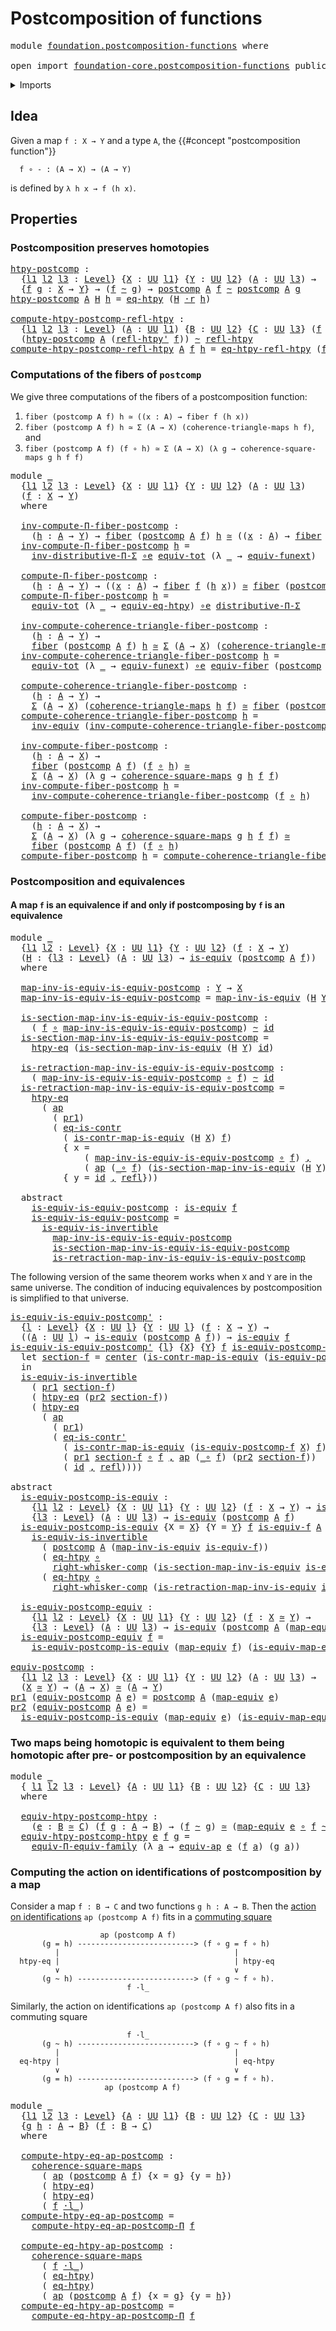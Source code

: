 # Postcomposition of functions

<pre class="Agda"><a id="41" class="Keyword">module</a> <a id="48" href="foundation.postcomposition-functions.html" class="Module">foundation.postcomposition-functions</a> <a id="85" class="Keyword">where</a>

<a id="92" class="Keyword">open</a> <a id="97" class="Keyword">import</a> <a id="104" href="foundation-core.postcomposition-functions.html" class="Module">foundation-core.postcomposition-functions</a> <a id="146" class="Keyword">public</a>
</pre>
<details><summary>Imports</summary>

<pre class="Agda"><a id="203" class="Keyword">open</a> <a id="208" class="Keyword">import</a> <a id="215" href="foundation.action-on-identifications-functions.html" class="Module">foundation.action-on-identifications-functions</a>
<a id="262" class="Keyword">open</a> <a id="267" class="Keyword">import</a> <a id="274" href="foundation.dependent-pair-types.html" class="Module">foundation.dependent-pair-types</a>
<a id="306" class="Keyword">open</a> <a id="311" class="Keyword">import</a> <a id="318" href="foundation.function-extensionality.html" class="Module">foundation.function-extensionality</a>
<a id="353" class="Keyword">open</a> <a id="358" class="Keyword">import</a> <a id="365" href="foundation.postcomposition-dependent-functions.html" class="Module">foundation.postcomposition-dependent-functions</a>
<a id="412" class="Keyword">open</a> <a id="417" class="Keyword">import</a> <a id="424" href="foundation.universe-levels.html" class="Module">foundation.universe-levels</a>
<a id="451" class="Keyword">open</a> <a id="456" class="Keyword">import</a> <a id="463" href="foundation.whiskering-homotopies-composition.html" class="Module">foundation.whiskering-homotopies-composition</a>

<a id="509" class="Keyword">open</a> <a id="514" class="Keyword">import</a> <a id="521" href="foundation-core.commuting-squares-of-maps.html" class="Module">foundation-core.commuting-squares-of-maps</a>
<a id="563" class="Keyword">open</a> <a id="568" class="Keyword">import</a> <a id="575" href="foundation-core.commuting-triangles-of-maps.html" class="Module">foundation-core.commuting-triangles-of-maps</a>
<a id="619" class="Keyword">open</a> <a id="624" class="Keyword">import</a> <a id="631" href="foundation-core.contractible-maps.html" class="Module">foundation-core.contractible-maps</a>
<a id="665" class="Keyword">open</a> <a id="670" class="Keyword">import</a> <a id="677" href="foundation-core.contractible-types.html" class="Module">foundation-core.contractible-types</a>
<a id="712" class="Keyword">open</a> <a id="717" class="Keyword">import</a> <a id="724" href="foundation-core.equivalences.html" class="Module">foundation-core.equivalences</a>
<a id="753" class="Keyword">open</a> <a id="758" class="Keyword">import</a> <a id="765" href="foundation-core.fibers-of-maps.html" class="Module">foundation-core.fibers-of-maps</a>
<a id="796" class="Keyword">open</a> <a id="801" class="Keyword">import</a> <a id="808" href="foundation-core.function-types.html" class="Module">foundation-core.function-types</a>
<a id="839" class="Keyword">open</a> <a id="844" class="Keyword">import</a> <a id="851" href="foundation-core.functoriality-dependent-function-types.html" class="Module">foundation-core.functoriality-dependent-function-types</a>
<a id="906" class="Keyword">open</a> <a id="911" class="Keyword">import</a> <a id="918" href="foundation-core.functoriality-dependent-pair-types.html" class="Module">foundation-core.functoriality-dependent-pair-types</a>
<a id="969" class="Keyword">open</a> <a id="974" class="Keyword">import</a> <a id="981" href="foundation-core.homotopies.html" class="Module">foundation-core.homotopies</a>
<a id="1008" class="Keyword">open</a> <a id="1013" class="Keyword">import</a> <a id="1020" href="foundation-core.identity-types.html" class="Module">foundation-core.identity-types</a>
<a id="1051" class="Keyword">open</a> <a id="1056" class="Keyword">import</a> <a id="1063" href="foundation-core.type-theoretic-principle-of-choice.html" class="Module">foundation-core.type-theoretic-principle-of-choice</a>
</pre>
</details>

## Idea

Given a map `f : X → Y` and a type `A`, the
{{#concept "postcomposition function"}}

```text
  f ∘ - : (A → X) → (A → Y)
```

is defined by `λ h x → f (h x)`.

## Properties

### Postcomposition preserves homotopies

<pre class="Agda"><a id="htpy-postcomp"></a><a id="1365" href="foundation.postcomposition-functions.html#1365" class="Function">htpy-postcomp</a> <a id="1379" class="Symbol">:</a>
  <a id="1383" class="Symbol">{</a><a id="1384" href="foundation.postcomposition-functions.html#1384" class="Bound">l1</a> <a id="1387" href="foundation.postcomposition-functions.html#1387" class="Bound">l2</a> <a id="1390" href="foundation.postcomposition-functions.html#1390" class="Bound">l3</a> <a id="1393" class="Symbol">:</a> <a id="1395" href="Agda.Primitive.html#742" class="Postulate">Level</a><a id="1400" class="Symbol">}</a> <a id="1402" class="Symbol">{</a><a id="1403" href="foundation.postcomposition-functions.html#1403" class="Bound">X</a> <a id="1405" class="Symbol">:</a> <a id="1407" href="Agda.Primitive.html#388" class="Primitive">UU</a> <a id="1410" href="foundation.postcomposition-functions.html#1384" class="Bound">l1</a><a id="1412" class="Symbol">}</a> <a id="1414" class="Symbol">{</a><a id="1415" href="foundation.postcomposition-functions.html#1415" class="Bound">Y</a> <a id="1417" class="Symbol">:</a> <a id="1419" href="Agda.Primitive.html#388" class="Primitive">UU</a> <a id="1422" href="foundation.postcomposition-functions.html#1387" class="Bound">l2</a><a id="1424" class="Symbol">}</a> <a id="1426" class="Symbol">(</a><a id="1427" href="foundation.postcomposition-functions.html#1427" class="Bound">A</a> <a id="1429" class="Symbol">:</a> <a id="1431" href="Agda.Primitive.html#388" class="Primitive">UU</a> <a id="1434" href="foundation.postcomposition-functions.html#1390" class="Bound">l3</a><a id="1436" class="Symbol">)</a> <a id="1438" class="Symbol">→</a>
  <a id="1442" class="Symbol">{</a><a id="1443" href="foundation.postcomposition-functions.html#1443" class="Bound">f</a> <a id="1445" href="foundation.postcomposition-functions.html#1445" class="Bound">g</a> <a id="1447" class="Symbol">:</a> <a id="1449" href="foundation.postcomposition-functions.html#1403" class="Bound">X</a> <a id="1451" class="Symbol">→</a> <a id="1453" href="foundation.postcomposition-functions.html#1415" class="Bound">Y</a><a id="1454" class="Symbol">}</a> <a id="1456" class="Symbol">→</a> <a id="1458" class="Symbol">(</a><a id="1459" href="foundation.postcomposition-functions.html#1443" class="Bound">f</a> <a id="1461" href="foundation-core.homotopies.html#2535" class="Function Operator">~</a> <a id="1463" href="foundation.postcomposition-functions.html#1445" class="Bound">g</a><a id="1464" class="Symbol">)</a> <a id="1466" class="Symbol">→</a> <a id="1468" href="foundation-core.postcomposition-functions.html#551" class="Function">postcomp</a> <a id="1477" href="foundation.postcomposition-functions.html#1427" class="Bound">A</a> <a id="1479" href="foundation.postcomposition-functions.html#1443" class="Bound">f</a> <a id="1481" href="foundation-core.homotopies.html#2535" class="Function Operator">~</a> <a id="1483" href="foundation-core.postcomposition-functions.html#551" class="Function">postcomp</a> <a id="1492" href="foundation.postcomposition-functions.html#1427" class="Bound">A</a> <a id="1494" href="foundation.postcomposition-functions.html#1445" class="Bound">g</a>
<a id="1496" href="foundation.postcomposition-functions.html#1365" class="Function">htpy-postcomp</a> <a id="1510" href="foundation.postcomposition-functions.html#1510" class="Bound">A</a> <a id="1512" href="foundation.postcomposition-functions.html#1512" class="Bound">H</a> <a id="1514" href="foundation.postcomposition-functions.html#1514" class="Bound">h</a> <a id="1516" class="Symbol">=</a> <a id="1518" href="foundation.function-extensionality.html#3905" class="Postulate">eq-htpy</a> <a id="1526" class="Symbol">(</a><a id="1527" href="foundation.postcomposition-functions.html#1512" class="Bound">H</a> <a id="1529" href="foundation.whiskering-homotopies-composition.html#2725" class="Function Operator">·r</a> <a id="1532" href="foundation.postcomposition-functions.html#1514" class="Bound">h</a><a id="1533" class="Symbol">)</a>

<a id="compute-htpy-postcomp-refl-htpy"></a><a id="1536" href="foundation.postcomposition-functions.html#1536" class="Function">compute-htpy-postcomp-refl-htpy</a> <a id="1568" class="Symbol">:</a>
  <a id="1572" class="Symbol">{</a><a id="1573" href="foundation.postcomposition-functions.html#1573" class="Bound">l1</a> <a id="1576" href="foundation.postcomposition-functions.html#1576" class="Bound">l2</a> <a id="1579" href="foundation.postcomposition-functions.html#1579" class="Bound">l3</a> <a id="1582" class="Symbol">:</a> <a id="1584" href="Agda.Primitive.html#742" class="Postulate">Level</a><a id="1589" class="Symbol">}</a> <a id="1591" class="Symbol">(</a><a id="1592" href="foundation.postcomposition-functions.html#1592" class="Bound">A</a> <a id="1594" class="Symbol">:</a> <a id="1596" href="Agda.Primitive.html#388" class="Primitive">UU</a> <a id="1599" href="foundation.postcomposition-functions.html#1573" class="Bound">l1</a><a id="1601" class="Symbol">)</a> <a id="1603" class="Symbol">{</a><a id="1604" href="foundation.postcomposition-functions.html#1604" class="Bound">B</a> <a id="1606" class="Symbol">:</a> <a id="1608" href="Agda.Primitive.html#388" class="Primitive">UU</a> <a id="1611" href="foundation.postcomposition-functions.html#1576" class="Bound">l2</a><a id="1613" class="Symbol">}</a> <a id="1615" class="Symbol">{</a><a id="1616" href="foundation.postcomposition-functions.html#1616" class="Bound">C</a> <a id="1618" class="Symbol">:</a> <a id="1620" href="Agda.Primitive.html#388" class="Primitive">UU</a> <a id="1623" href="foundation.postcomposition-functions.html#1579" class="Bound">l3</a><a id="1625" class="Symbol">}</a> <a id="1627" class="Symbol">(</a><a id="1628" href="foundation.postcomposition-functions.html#1628" class="Bound">f</a> <a id="1630" class="Symbol">:</a> <a id="1632" href="foundation.postcomposition-functions.html#1604" class="Bound">B</a> <a id="1634" class="Symbol">→</a> <a id="1636" href="foundation.postcomposition-functions.html#1616" class="Bound">C</a><a id="1637" class="Symbol">)</a> <a id="1639" class="Symbol">→</a>
  <a id="1643" class="Symbol">(</a><a id="1644" href="foundation.postcomposition-functions.html#1365" class="Function">htpy-postcomp</a> <a id="1658" href="foundation.postcomposition-functions.html#1592" class="Bound">A</a> <a id="1660" class="Symbol">(</a><a id="1661" href="foundation-core.homotopies.html#2788" class="Function">refl-htpy&#39;</a> <a id="1672" href="foundation.postcomposition-functions.html#1628" class="Bound">f</a><a id="1673" class="Symbol">))</a> <a id="1676" href="foundation-core.homotopies.html#2535" class="Function Operator">~</a> <a id="1678" href="foundation-core.homotopies.html#2724" class="Function">refl-htpy</a>
<a id="1688" href="foundation.postcomposition-functions.html#1536" class="Function">compute-htpy-postcomp-refl-htpy</a> <a id="1720" href="foundation.postcomposition-functions.html#1720" class="Bound">A</a> <a id="1722" href="foundation.postcomposition-functions.html#1722" class="Bound">f</a> <a id="1724" href="foundation.postcomposition-functions.html#1724" class="Bound">h</a> <a id="1726" class="Symbol">=</a> <a id="1728" href="foundation.function-extensionality.html#4904" class="Function">eq-htpy-refl-htpy</a> <a id="1746" class="Symbol">(</a><a id="1747" href="foundation.postcomposition-functions.html#1722" class="Bound">f</a> <a id="1749" href="foundation-core.function-types.html#455" class="Function Operator">∘</a> <a id="1751" href="foundation.postcomposition-functions.html#1724" class="Bound">h</a><a id="1752" class="Symbol">)</a>
</pre>
### Computations of the fibers of `postcomp`

We give three computations of the fibers of a postcomposition function:

1. `fiber (postcomp A f) h ≃ ((x : A) → fiber f (h x))`
2. `fiber (postcomp A f) h ≃ Σ (A → X) (coherence-triangle-maps h f)`, and
3. `fiber (postcomp A f) (f ∘ h) ≃ Σ (A → X) (λ g → coherence-square-maps g h f f)`

<pre class="Agda"><a id="2102" class="Keyword">module</a> <a id="2109" href="foundation.postcomposition-functions.html#2109" class="Module">_</a>
  <a id="2113" class="Symbol">{</a><a id="2114" href="foundation.postcomposition-functions.html#2114" class="Bound">l1</a> <a id="2117" href="foundation.postcomposition-functions.html#2117" class="Bound">l2</a> <a id="2120" href="foundation.postcomposition-functions.html#2120" class="Bound">l3</a> <a id="2123" class="Symbol">:</a> <a id="2125" href="Agda.Primitive.html#742" class="Postulate">Level</a><a id="2130" class="Symbol">}</a> <a id="2132" class="Symbol">{</a><a id="2133" href="foundation.postcomposition-functions.html#2133" class="Bound">X</a> <a id="2135" class="Symbol">:</a> <a id="2137" href="Agda.Primitive.html#388" class="Primitive">UU</a> <a id="2140" href="foundation.postcomposition-functions.html#2114" class="Bound">l1</a><a id="2142" class="Symbol">}</a> <a id="2144" class="Symbol">{</a><a id="2145" href="foundation.postcomposition-functions.html#2145" class="Bound">Y</a> <a id="2147" class="Symbol">:</a> <a id="2149" href="Agda.Primitive.html#388" class="Primitive">UU</a> <a id="2152" href="foundation.postcomposition-functions.html#2117" class="Bound">l2</a><a id="2154" class="Symbol">}</a> <a id="2156" class="Symbol">(</a><a id="2157" href="foundation.postcomposition-functions.html#2157" class="Bound">A</a> <a id="2159" class="Symbol">:</a> <a id="2161" href="Agda.Primitive.html#388" class="Primitive">UU</a> <a id="2164" href="foundation.postcomposition-functions.html#2120" class="Bound">l3</a><a id="2166" class="Symbol">)</a>
  <a id="2170" class="Symbol">(</a><a id="2171" href="foundation.postcomposition-functions.html#2171" class="Bound">f</a> <a id="2173" class="Symbol">:</a> <a id="2175" href="foundation.postcomposition-functions.html#2133" class="Bound">X</a> <a id="2177" class="Symbol">→</a> <a id="2179" href="foundation.postcomposition-functions.html#2145" class="Bound">Y</a><a id="2180" class="Symbol">)</a>
  <a id="2184" class="Keyword">where</a>

  <a id="2193" href="foundation.postcomposition-functions.html#2193" class="Function">inv-compute-Π-fiber-postcomp</a> <a id="2222" class="Symbol">:</a>
    <a id="2228" class="Symbol">(</a><a id="2229" href="foundation.postcomposition-functions.html#2229" class="Bound">h</a> <a id="2231" class="Symbol">:</a> <a id="2233" href="foundation.postcomposition-functions.html#2157" class="Bound">A</a> <a id="2235" class="Symbol">→</a> <a id="2237" href="foundation.postcomposition-functions.html#2145" class="Bound">Y</a><a id="2238" class="Symbol">)</a> <a id="2240" class="Symbol">→</a> <a id="2242" href="foundation-core.fibers-of-maps.html#938" class="Function">fiber</a> <a id="2248" class="Symbol">(</a><a id="2249" href="foundation-core.postcomposition-functions.html#551" class="Function">postcomp</a> <a id="2258" href="foundation.postcomposition-functions.html#2157" class="Bound">A</a> <a id="2260" href="foundation.postcomposition-functions.html#2171" class="Bound">f</a><a id="2261" class="Symbol">)</a> <a id="2263" href="foundation.postcomposition-functions.html#2229" class="Bound">h</a> <a id="2265" href="foundation-core.equivalences.html#2554" class="Function Operator">≃</a> <a id="2267" class="Symbol">((</a><a id="2269" href="foundation.postcomposition-functions.html#2269" class="Bound">x</a> <a id="2271" class="Symbol">:</a> <a id="2273" href="foundation.postcomposition-functions.html#2157" class="Bound">A</a><a id="2274" class="Symbol">)</a> <a id="2276" class="Symbol">→</a> <a id="2278" href="foundation-core.fibers-of-maps.html#938" class="Function">fiber</a> <a id="2284" href="foundation.postcomposition-functions.html#2171" class="Bound">f</a> <a id="2286" class="Symbol">(</a><a id="2287" href="foundation.postcomposition-functions.html#2229" class="Bound">h</a> <a id="2289" href="foundation.postcomposition-functions.html#2269" class="Bound">x</a><a id="2290" class="Symbol">))</a>
  <a id="2295" href="foundation.postcomposition-functions.html#2193" class="Function">inv-compute-Π-fiber-postcomp</a> <a id="2324" href="foundation.postcomposition-functions.html#2324" class="Bound">h</a> <a id="2326" class="Symbol">=</a>
    <a id="2332" href="foundation-core.type-theoretic-principle-of-choice.html#3347" class="Function">inv-distributive-Π-Σ</a> <a id="2353" href="foundation-core.equivalences.html#13323" class="Function Operator">∘e</a> <a id="2356" href="foundation-core.functoriality-dependent-pair-types.html#7077" class="Function">equiv-tot</a> <a id="2366" class="Symbol">(λ</a> <a id="2369" href="foundation.postcomposition-functions.html#2369" class="Bound">_</a> <a id="2371" class="Symbol">→</a> <a id="2373" href="foundation.function-extensionality.html#4394" class="Function">equiv-funext</a><a id="2385" class="Symbol">)</a>

  <a id="2390" href="foundation.postcomposition-functions.html#2390" class="Function">compute-Π-fiber-postcomp</a> <a id="2415" class="Symbol">:</a>
    <a id="2421" class="Symbol">(</a><a id="2422" href="foundation.postcomposition-functions.html#2422" class="Bound">h</a> <a id="2424" class="Symbol">:</a> <a id="2426" href="foundation.postcomposition-functions.html#2157" class="Bound">A</a> <a id="2428" class="Symbol">→</a> <a id="2430" href="foundation.postcomposition-functions.html#2145" class="Bound">Y</a><a id="2431" class="Symbol">)</a> <a id="2433" class="Symbol">→</a> <a id="2435" class="Symbol">((</a><a id="2437" href="foundation.postcomposition-functions.html#2437" class="Bound">x</a> <a id="2439" class="Symbol">:</a> <a id="2441" href="foundation.postcomposition-functions.html#2157" class="Bound">A</a><a id="2442" class="Symbol">)</a> <a id="2444" class="Symbol">→</a> <a id="2446" href="foundation-core.fibers-of-maps.html#938" class="Function">fiber</a> <a id="2452" href="foundation.postcomposition-functions.html#2171" class="Bound">f</a> <a id="2454" class="Symbol">(</a><a id="2455" href="foundation.postcomposition-functions.html#2422" class="Bound">h</a> <a id="2457" href="foundation.postcomposition-functions.html#2437" class="Bound">x</a><a id="2458" class="Symbol">))</a> <a id="2461" href="foundation-core.equivalences.html#2554" class="Function Operator">≃</a> <a id="2463" href="foundation-core.fibers-of-maps.html#938" class="Function">fiber</a> <a id="2469" class="Symbol">(</a><a id="2470" href="foundation-core.postcomposition-functions.html#551" class="Function">postcomp</a> <a id="2479" href="foundation.postcomposition-functions.html#2157" class="Bound">A</a> <a id="2481" href="foundation.postcomposition-functions.html#2171" class="Bound">f</a><a id="2482" class="Symbol">)</a> <a id="2484" href="foundation.postcomposition-functions.html#2422" class="Bound">h</a>
  <a id="2488" href="foundation.postcomposition-functions.html#2390" class="Function">compute-Π-fiber-postcomp</a> <a id="2513" href="foundation.postcomposition-functions.html#2513" class="Bound">h</a> <a id="2515" class="Symbol">=</a>
    <a id="2521" href="foundation-core.functoriality-dependent-pair-types.html#7077" class="Function">equiv-tot</a> <a id="2531" class="Symbol">(λ</a> <a id="2534" href="foundation.postcomposition-functions.html#2534" class="Bound">_</a> <a id="2536" class="Symbol">→</a> <a id="2538" href="foundation.function-extensionality.html#5039" class="Function">equiv-eq-htpy</a><a id="2551" class="Symbol">)</a> <a id="2553" href="foundation-core.equivalences.html#13323" class="Function Operator">∘e</a> <a id="2556" href="foundation-core.type-theoretic-principle-of-choice.html#2895" class="Function">distributive-Π-Σ</a>

  <a id="2576" href="foundation.postcomposition-functions.html#2576" class="Function">inv-compute-coherence-triangle-fiber-postcomp</a> <a id="2622" class="Symbol">:</a>
    <a id="2628" class="Symbol">(</a><a id="2629" href="foundation.postcomposition-functions.html#2629" class="Bound">h</a> <a id="2631" class="Symbol">:</a> <a id="2633" href="foundation.postcomposition-functions.html#2157" class="Bound">A</a> <a id="2635" class="Symbol">→</a> <a id="2637" href="foundation.postcomposition-functions.html#2145" class="Bound">Y</a><a id="2638" class="Symbol">)</a> <a id="2640" class="Symbol">→</a>
    <a id="2646" href="foundation-core.fibers-of-maps.html#938" class="Function">fiber</a> <a id="2652" class="Symbol">(</a><a id="2653" href="foundation-core.postcomposition-functions.html#551" class="Function">postcomp</a> <a id="2662" href="foundation.postcomposition-functions.html#2157" class="Bound">A</a> <a id="2664" href="foundation.postcomposition-functions.html#2171" class="Bound">f</a><a id="2665" class="Symbol">)</a> <a id="2667" href="foundation.postcomposition-functions.html#2629" class="Bound">h</a> <a id="2669" href="foundation-core.equivalences.html#2554" class="Function Operator">≃</a> <a id="2671" href="foundation.dependent-pair-types.html#583" class="Record">Σ</a> <a id="2673" class="Symbol">(</a><a id="2674" href="foundation.postcomposition-functions.html#2157" class="Bound">A</a> <a id="2676" class="Symbol">→</a> <a id="2678" href="foundation.postcomposition-functions.html#2133" class="Bound">X</a><a id="2679" class="Symbol">)</a> <a id="2681" class="Symbol">(</a><a id="2682" href="foundation-core.commuting-triangles-of-maps.html#867" class="Function">coherence-triangle-maps</a> <a id="2706" href="foundation.postcomposition-functions.html#2629" class="Bound">h</a> <a id="2708" href="foundation.postcomposition-functions.html#2171" class="Bound">f</a><a id="2709" class="Symbol">)</a>
  <a id="2713" href="foundation.postcomposition-functions.html#2576" class="Function">inv-compute-coherence-triangle-fiber-postcomp</a> <a id="2759" href="foundation.postcomposition-functions.html#2759" class="Bound">h</a> <a id="2761" class="Symbol">=</a>
    <a id="2767" href="foundation-core.functoriality-dependent-pair-types.html#7077" class="Function">equiv-tot</a> <a id="2777" class="Symbol">(λ</a> <a id="2780" href="foundation.postcomposition-functions.html#2780" class="Bound">_</a> <a id="2782" class="Symbol">→</a> <a id="2784" href="foundation.function-extensionality.html#4394" class="Function">equiv-funext</a><a id="2796" class="Symbol">)</a> <a id="2798" href="foundation-core.equivalences.html#13323" class="Function Operator">∘e</a> <a id="2801" href="foundation-core.fibers-of-maps.html#6275" class="Function">equiv-fiber</a> <a id="2813" class="Symbol">(</a><a id="2814" href="foundation-core.postcomposition-functions.html#551" class="Function">postcomp</a> <a id="2823" href="foundation.postcomposition-functions.html#2157" class="Bound">A</a> <a id="2825" href="foundation.postcomposition-functions.html#2171" class="Bound">f</a><a id="2826" class="Symbol">)</a> <a id="2828" href="foundation.postcomposition-functions.html#2759" class="Bound">h</a>

  <a id="2833" href="foundation.postcomposition-functions.html#2833" class="Function">compute-coherence-triangle-fiber-postcomp</a> <a id="2875" class="Symbol">:</a>
    <a id="2881" class="Symbol">(</a><a id="2882" href="foundation.postcomposition-functions.html#2882" class="Bound">h</a> <a id="2884" class="Symbol">:</a> <a id="2886" href="foundation.postcomposition-functions.html#2157" class="Bound">A</a> <a id="2888" class="Symbol">→</a> <a id="2890" href="foundation.postcomposition-functions.html#2145" class="Bound">Y</a><a id="2891" class="Symbol">)</a> <a id="2893" class="Symbol">→</a>
    <a id="2899" href="foundation.dependent-pair-types.html#583" class="Record">Σ</a> <a id="2901" class="Symbol">(</a><a id="2902" href="foundation.postcomposition-functions.html#2157" class="Bound">A</a> <a id="2904" class="Symbol">→</a> <a id="2906" href="foundation.postcomposition-functions.html#2133" class="Bound">X</a><a id="2907" class="Symbol">)</a> <a id="2909" class="Symbol">(</a><a id="2910" href="foundation-core.commuting-triangles-of-maps.html#867" class="Function">coherence-triangle-maps</a> <a id="2934" href="foundation.postcomposition-functions.html#2882" class="Bound">h</a> <a id="2936" href="foundation.postcomposition-functions.html#2171" class="Bound">f</a><a id="2937" class="Symbol">)</a> <a id="2939" href="foundation-core.equivalences.html#2554" class="Function Operator">≃</a> <a id="2941" href="foundation-core.fibers-of-maps.html#938" class="Function">fiber</a> <a id="2947" class="Symbol">(</a><a id="2948" href="foundation-core.postcomposition-functions.html#551" class="Function">postcomp</a> <a id="2957" href="foundation.postcomposition-functions.html#2157" class="Bound">A</a> <a id="2959" href="foundation.postcomposition-functions.html#2171" class="Bound">f</a><a id="2960" class="Symbol">)</a> <a id="2962" href="foundation.postcomposition-functions.html#2882" class="Bound">h</a>
  <a id="2966" href="foundation.postcomposition-functions.html#2833" class="Function">compute-coherence-triangle-fiber-postcomp</a> <a id="3008" href="foundation.postcomposition-functions.html#3008" class="Bound">h</a> <a id="3010" class="Symbol">=</a>
    <a id="3016" href="foundation-core.equivalences.html#8859" class="Function">inv-equiv</a> <a id="3026" class="Symbol">(</a><a id="3027" href="foundation.postcomposition-functions.html#2576" class="Function">inv-compute-coherence-triangle-fiber-postcomp</a> <a id="3073" href="foundation.postcomposition-functions.html#3008" class="Bound">h</a><a id="3074" class="Symbol">)</a>

  <a id="3079" href="foundation.postcomposition-functions.html#3079" class="Function">inv-compute-fiber-postcomp</a> <a id="3106" class="Symbol">:</a>
    <a id="3112" class="Symbol">(</a><a id="3113" href="foundation.postcomposition-functions.html#3113" class="Bound">h</a> <a id="3115" class="Symbol">:</a> <a id="3117" href="foundation.postcomposition-functions.html#2157" class="Bound">A</a> <a id="3119" class="Symbol">→</a> <a id="3121" href="foundation.postcomposition-functions.html#2133" class="Bound">X</a><a id="3122" class="Symbol">)</a> <a id="3124" class="Symbol">→</a>
    <a id="3130" href="foundation-core.fibers-of-maps.html#938" class="Function">fiber</a> <a id="3136" class="Symbol">(</a><a id="3137" href="foundation-core.postcomposition-functions.html#551" class="Function">postcomp</a> <a id="3146" href="foundation.postcomposition-functions.html#2157" class="Bound">A</a> <a id="3148" href="foundation.postcomposition-functions.html#2171" class="Bound">f</a><a id="3149" class="Symbol">)</a> <a id="3151" class="Symbol">(</a><a id="3152" href="foundation.postcomposition-functions.html#2171" class="Bound">f</a> <a id="3154" href="foundation-core.function-types.html#455" class="Function Operator">∘</a> <a id="3156" href="foundation.postcomposition-functions.html#3113" class="Bound">h</a><a id="3157" class="Symbol">)</a> <a id="3159" href="foundation-core.equivalences.html#2554" class="Function Operator">≃</a>
    <a id="3165" href="foundation.dependent-pair-types.html#583" class="Record">Σ</a> <a id="3167" class="Symbol">(</a><a id="3168" href="foundation.postcomposition-functions.html#2157" class="Bound">A</a> <a id="3170" class="Symbol">→</a> <a id="3172" href="foundation.postcomposition-functions.html#2133" class="Bound">X</a><a id="3173" class="Symbol">)</a> <a id="3175" class="Symbol">(λ</a> <a id="3178" href="foundation.postcomposition-functions.html#3178" class="Bound">g</a> <a id="3180" class="Symbol">→</a> <a id="3182" href="foundation-core.commuting-squares-of-maps.html#1303" class="Function">coherence-square-maps</a> <a id="3204" href="foundation.postcomposition-functions.html#3178" class="Bound">g</a> <a id="3206" href="foundation.postcomposition-functions.html#3113" class="Bound">h</a> <a id="3208" href="foundation.postcomposition-functions.html#2171" class="Bound">f</a> <a id="3210" href="foundation.postcomposition-functions.html#2171" class="Bound">f</a><a id="3211" class="Symbol">)</a>
  <a id="3215" href="foundation.postcomposition-functions.html#3079" class="Function">inv-compute-fiber-postcomp</a> <a id="3242" href="foundation.postcomposition-functions.html#3242" class="Bound">h</a> <a id="3244" class="Symbol">=</a>
    <a id="3250" href="foundation.postcomposition-functions.html#2576" class="Function">inv-compute-coherence-triangle-fiber-postcomp</a> <a id="3296" class="Symbol">(</a><a id="3297" href="foundation.postcomposition-functions.html#2171" class="Bound">f</a> <a id="3299" href="foundation-core.function-types.html#455" class="Function Operator">∘</a> <a id="3301" href="foundation.postcomposition-functions.html#3242" class="Bound">h</a><a id="3302" class="Symbol">)</a>

  <a id="3307" href="foundation.postcomposition-functions.html#3307" class="Function">compute-fiber-postcomp</a> <a id="3330" class="Symbol">:</a>
    <a id="3336" class="Symbol">(</a><a id="3337" href="foundation.postcomposition-functions.html#3337" class="Bound">h</a> <a id="3339" class="Symbol">:</a> <a id="3341" href="foundation.postcomposition-functions.html#2157" class="Bound">A</a> <a id="3343" class="Symbol">→</a> <a id="3345" href="foundation.postcomposition-functions.html#2133" class="Bound">X</a><a id="3346" class="Symbol">)</a> <a id="3348" class="Symbol">→</a>
    <a id="3354" href="foundation.dependent-pair-types.html#583" class="Record">Σ</a> <a id="3356" class="Symbol">(</a><a id="3357" href="foundation.postcomposition-functions.html#2157" class="Bound">A</a> <a id="3359" class="Symbol">→</a> <a id="3361" href="foundation.postcomposition-functions.html#2133" class="Bound">X</a><a id="3362" class="Symbol">)</a> <a id="3364" class="Symbol">(λ</a> <a id="3367" href="foundation.postcomposition-functions.html#3367" class="Bound">g</a> <a id="3369" class="Symbol">→</a> <a id="3371" href="foundation-core.commuting-squares-of-maps.html#1303" class="Function">coherence-square-maps</a> <a id="3393" href="foundation.postcomposition-functions.html#3367" class="Bound">g</a> <a id="3395" href="foundation.postcomposition-functions.html#3337" class="Bound">h</a> <a id="3397" href="foundation.postcomposition-functions.html#2171" class="Bound">f</a> <a id="3399" href="foundation.postcomposition-functions.html#2171" class="Bound">f</a><a id="3400" class="Symbol">)</a> <a id="3402" href="foundation-core.equivalences.html#2554" class="Function Operator">≃</a>
    <a id="3408" href="foundation-core.fibers-of-maps.html#938" class="Function">fiber</a> <a id="3414" class="Symbol">(</a><a id="3415" href="foundation-core.postcomposition-functions.html#551" class="Function">postcomp</a> <a id="3424" href="foundation.postcomposition-functions.html#2157" class="Bound">A</a> <a id="3426" href="foundation.postcomposition-functions.html#2171" class="Bound">f</a><a id="3427" class="Symbol">)</a> <a id="3429" class="Symbol">(</a><a id="3430" href="foundation.postcomposition-functions.html#2171" class="Bound">f</a> <a id="3432" href="foundation-core.function-types.html#455" class="Function Operator">∘</a> <a id="3434" href="foundation.postcomposition-functions.html#3337" class="Bound">h</a><a id="3435" class="Symbol">)</a>
  <a id="3439" href="foundation.postcomposition-functions.html#3307" class="Function">compute-fiber-postcomp</a> <a id="3462" href="foundation.postcomposition-functions.html#3462" class="Bound">h</a> <a id="3464" class="Symbol">=</a> <a id="3466" href="foundation.postcomposition-functions.html#2833" class="Function">compute-coherence-triangle-fiber-postcomp</a> <a id="3508" class="Symbol">(</a><a id="3509" href="foundation.postcomposition-functions.html#2171" class="Bound">f</a> <a id="3511" href="foundation-core.function-types.html#455" class="Function Operator">∘</a> <a id="3513" href="foundation.postcomposition-functions.html#3462" class="Bound">h</a><a id="3514" class="Symbol">)</a>
</pre>
### Postcomposition and equivalences

#### A map `f` is an equivalence if and only if postcomposing by `f` is an equivalence

<pre class="Agda"><a id="3655" class="Keyword">module</a> <a id="3662" href="foundation.postcomposition-functions.html#3662" class="Module">_</a>
  <a id="3666" class="Symbol">{</a><a id="3667" href="foundation.postcomposition-functions.html#3667" class="Bound">l1</a> <a id="3670" href="foundation.postcomposition-functions.html#3670" class="Bound">l2</a> <a id="3673" class="Symbol">:</a> <a id="3675" href="Agda.Primitive.html#742" class="Postulate">Level</a><a id="3680" class="Symbol">}</a> <a id="3682" class="Symbol">{</a><a id="3683" href="foundation.postcomposition-functions.html#3683" class="Bound">X</a> <a id="3685" class="Symbol">:</a> <a id="3687" href="Agda.Primitive.html#388" class="Primitive">UU</a> <a id="3690" href="foundation.postcomposition-functions.html#3667" class="Bound">l1</a><a id="3692" class="Symbol">}</a> <a id="3694" class="Symbol">{</a><a id="3695" href="foundation.postcomposition-functions.html#3695" class="Bound">Y</a> <a id="3697" class="Symbol">:</a> <a id="3699" href="Agda.Primitive.html#388" class="Primitive">UU</a> <a id="3702" href="foundation.postcomposition-functions.html#3670" class="Bound">l2</a><a id="3704" class="Symbol">}</a> <a id="3706" class="Symbol">(</a><a id="3707" href="foundation.postcomposition-functions.html#3707" class="Bound">f</a> <a id="3709" class="Symbol">:</a> <a id="3711" href="foundation.postcomposition-functions.html#3683" class="Bound">X</a> <a id="3713" class="Symbol">→</a> <a id="3715" href="foundation.postcomposition-functions.html#3695" class="Bound">Y</a><a id="3716" class="Symbol">)</a>
  <a id="3720" class="Symbol">(</a><a id="3721" href="foundation.postcomposition-functions.html#3721" class="Bound">H</a> <a id="3723" class="Symbol">:</a> <a id="3725" class="Symbol">{</a><a id="3726" href="foundation.postcomposition-functions.html#3726" class="Bound">l3</a> <a id="3729" class="Symbol">:</a> <a id="3731" href="Agda.Primitive.html#742" class="Postulate">Level</a><a id="3736" class="Symbol">}</a> <a id="3738" class="Symbol">(</a><a id="3739" href="foundation.postcomposition-functions.html#3739" class="Bound">A</a> <a id="3741" class="Symbol">:</a> <a id="3743" href="Agda.Primitive.html#388" class="Primitive">UU</a> <a id="3746" href="foundation.postcomposition-functions.html#3726" class="Bound">l3</a><a id="3748" class="Symbol">)</a> <a id="3750" class="Symbol">→</a> <a id="3752" href="foundation-core.equivalences.html#1532" class="Function">is-equiv</a> <a id="3761" class="Symbol">(</a><a id="3762" href="foundation-core.postcomposition-functions.html#551" class="Function">postcomp</a> <a id="3771" href="foundation.postcomposition-functions.html#3739" class="Bound">A</a> <a id="3773" href="foundation.postcomposition-functions.html#3707" class="Bound">f</a><a id="3774" class="Symbol">))</a>
  <a id="3779" class="Keyword">where</a>

  <a id="3788" href="foundation.postcomposition-functions.html#3788" class="Function">map-inv-is-equiv-is-equiv-postcomp</a> <a id="3823" class="Symbol">:</a> <a id="3825" href="foundation.postcomposition-functions.html#3695" class="Bound">Y</a> <a id="3827" class="Symbol">→</a> <a id="3829" href="foundation.postcomposition-functions.html#3683" class="Bound">X</a>
  <a id="3833" href="foundation.postcomposition-functions.html#3788" class="Function">map-inv-is-equiv-is-equiv-postcomp</a> <a id="3868" class="Symbol">=</a> <a id="3870" href="foundation-core.equivalences.html#6985" class="Function">map-inv-is-equiv</a> <a id="3887" class="Symbol">(</a><a id="3888" href="foundation.postcomposition-functions.html#3721" class="Bound">H</a> <a id="3890" href="foundation.postcomposition-functions.html#3695" class="Bound">Y</a><a id="3891" class="Symbol">)</a> <a id="3893" href="foundation-core.function-types.html#307" class="Function">id</a>

  <a id="3899" href="foundation.postcomposition-functions.html#3899" class="Function">is-section-map-inv-is-equiv-is-equiv-postcomp</a> <a id="3945" class="Symbol">:</a>
    <a id="3951" class="Symbol">(</a> <a id="3953" href="foundation.postcomposition-functions.html#3707" class="Bound">f</a> <a id="3955" href="foundation-core.function-types.html#455" class="Function Operator">∘</a> <a id="3957" href="foundation.postcomposition-functions.html#3788" class="Function">map-inv-is-equiv-is-equiv-postcomp</a><a id="3991" class="Symbol">)</a> <a id="3993" href="foundation-core.homotopies.html#2535" class="Function Operator">~</a> <a id="3995" href="foundation-core.function-types.html#307" class="Function">id</a>
  <a id="4000" href="foundation.postcomposition-functions.html#3899" class="Function">is-section-map-inv-is-equiv-is-equiv-postcomp</a> <a id="4046" class="Symbol">=</a>
    <a id="4052" href="foundation.function-extensionality.html#1896" class="Function">htpy-eq</a> <a id="4060" class="Symbol">(</a><a id="4061" href="foundation-core.equivalences.html#7065" class="Function">is-section-map-inv-is-equiv</a> <a id="4089" class="Symbol">(</a><a id="4090" href="foundation.postcomposition-functions.html#3721" class="Bound">H</a> <a id="4092" href="foundation.postcomposition-functions.html#3695" class="Bound">Y</a><a id="4093" class="Symbol">)</a> <a id="4095" href="foundation-core.function-types.html#307" class="Function">id</a><a id="4097" class="Symbol">)</a>

  <a id="4102" href="foundation.postcomposition-functions.html#4102" class="Function">is-retraction-map-inv-is-equiv-is-equiv-postcomp</a> <a id="4151" class="Symbol">:</a>
    <a id="4157" class="Symbol">(</a> <a id="4159" href="foundation.postcomposition-functions.html#3788" class="Function">map-inv-is-equiv-is-equiv-postcomp</a> <a id="4194" href="foundation-core.function-types.html#455" class="Function Operator">∘</a> <a id="4196" href="foundation.postcomposition-functions.html#3707" class="Bound">f</a><a id="4197" class="Symbol">)</a> <a id="4199" href="foundation-core.homotopies.html#2535" class="Function Operator">~</a> <a id="4201" href="foundation-core.function-types.html#307" class="Function">id</a>
  <a id="4206" href="foundation.postcomposition-functions.html#4102" class="Function">is-retraction-map-inv-is-equiv-is-equiv-postcomp</a> <a id="4255" class="Symbol">=</a>
    <a id="4261" href="foundation.function-extensionality.html#1896" class="Function">htpy-eq</a>
      <a id="4275" class="Symbol">(</a> <a id="4277" href="foundation.action-on-identifications-functions.html#730" class="Function">ap</a>
        <a id="4288" class="Symbol">(</a> <a id="4290" href="foundation.dependent-pair-types.html#681" class="Field">pr1</a><a id="4293" class="Symbol">)</a>
        <a id="4303" class="Symbol">(</a> <a id="4305" href="foundation-core.contractible-types.html#1197" class="Function">eq-is-contr</a>
          <a id="4327" class="Symbol">(</a> <a id="4329" href="foundation-core.contractible-maps.html#3782" class="Function">is-contr-map-is-equiv</a> <a id="4351" class="Symbol">(</a><a id="4352" href="foundation.postcomposition-functions.html#3721" class="Bound">H</a> <a id="4354" href="foundation.postcomposition-functions.html#3683" class="Bound">X</a><a id="4355" class="Symbol">)</a> <a id="4357" href="foundation.postcomposition-functions.html#3707" class="Bound">f</a><a id="4358" class="Symbol">)</a>
          <a id="4370" class="Symbol">{</a> <a id="4372" class="Argument">x</a> <a id="4374" class="Symbol">=</a>
              <a id="4390" class="Symbol">(</a> <a id="4392" href="foundation.postcomposition-functions.html#3788" class="Function">map-inv-is-equiv-is-equiv-postcomp</a> <a id="4427" href="foundation-core.function-types.html#455" class="Function Operator">∘</a> <a id="4429" href="foundation.postcomposition-functions.html#3707" class="Bound">f</a><a id="4430" class="Symbol">)</a> <a id="4432" href="foundation.dependent-pair-types.html#787" class="InductiveConstructor Operator">,</a>
              <a id="4448" class="Symbol">(</a> <a id="4450" href="foundation.action-on-identifications-functions.html#730" class="Function">ap</a> <a id="4453" class="Symbol">(</a><a id="4454" href="foundation-core.function-types.html#455" class="Function Operator">_∘</a> <a id="4457" href="foundation.postcomposition-functions.html#3707" class="Bound">f</a><a id="4458" class="Symbol">)</a> <a id="4460" class="Symbol">(</a><a id="4461" href="foundation-core.equivalences.html#7065" class="Function">is-section-map-inv-is-equiv</a> <a id="4489" class="Symbol">(</a><a id="4490" href="foundation.postcomposition-functions.html#3721" class="Bound">H</a> <a id="4492" href="foundation.postcomposition-functions.html#3695" class="Bound">Y</a><a id="4493" class="Symbol">)</a> <a id="4495" href="foundation-core.function-types.html#307" class="Function">id</a><a id="4497" class="Symbol">))}</a>
          <a id="4511" class="Symbol">{</a> <a id="4513" class="Argument">y</a> <a id="4515" class="Symbol">=</a> <a id="4517" href="foundation-core.function-types.html#307" class="Function">id</a> <a id="4520" href="foundation.dependent-pair-types.html#787" class="InductiveConstructor Operator">,</a> <a id="4522" href="foundation-core.identity-types.html#2682" class="InductiveConstructor">refl</a><a id="4526" class="Symbol">}))</a>

  <a id="4533" class="Keyword">abstract</a>
    <a id="4546" href="foundation.postcomposition-functions.html#4546" class="Function">is-equiv-is-equiv-postcomp</a> <a id="4573" class="Symbol">:</a> <a id="4575" href="foundation-core.equivalences.html#1532" class="Function">is-equiv</a> <a id="4584" href="foundation.postcomposition-functions.html#3707" class="Bound">f</a>
    <a id="4590" href="foundation.postcomposition-functions.html#4546" class="Function">is-equiv-is-equiv-postcomp</a> <a id="4617" class="Symbol">=</a>
      <a id="4625" href="foundation-core.equivalences.html#4851" class="Function">is-equiv-is-invertible</a>
        <a id="4656" href="foundation.postcomposition-functions.html#3788" class="Function">map-inv-is-equiv-is-equiv-postcomp</a>
        <a id="4699" href="foundation.postcomposition-functions.html#3899" class="Function">is-section-map-inv-is-equiv-is-equiv-postcomp</a>
        <a id="4753" href="foundation.postcomposition-functions.html#4102" class="Function">is-retraction-map-inv-is-equiv-is-equiv-postcomp</a>
</pre>
The following version of the same theorem works when `X` and `Y` are in the same
universe. The condition of inducing equivalences by postcomposition is
simplified to that universe.

<pre class="Agda"><a id="is-equiv-is-equiv-postcomp&#39;"></a><a id="4997" href="foundation.postcomposition-functions.html#4997" class="Function">is-equiv-is-equiv-postcomp&#39;</a> <a id="5025" class="Symbol">:</a>
  <a id="5029" class="Symbol">{</a><a id="5030" href="foundation.postcomposition-functions.html#5030" class="Bound">l</a> <a id="5032" class="Symbol">:</a> <a id="5034" href="Agda.Primitive.html#742" class="Postulate">Level</a><a id="5039" class="Symbol">}</a> <a id="5041" class="Symbol">{</a><a id="5042" href="foundation.postcomposition-functions.html#5042" class="Bound">X</a> <a id="5044" class="Symbol">:</a> <a id="5046" href="Agda.Primitive.html#388" class="Primitive">UU</a> <a id="5049" href="foundation.postcomposition-functions.html#5030" class="Bound">l</a><a id="5050" class="Symbol">}</a> <a id="5052" class="Symbol">{</a><a id="5053" href="foundation.postcomposition-functions.html#5053" class="Bound">Y</a> <a id="5055" class="Symbol">:</a> <a id="5057" href="Agda.Primitive.html#388" class="Primitive">UU</a> <a id="5060" href="foundation.postcomposition-functions.html#5030" class="Bound">l</a><a id="5061" class="Symbol">}</a> <a id="5063" class="Symbol">(</a><a id="5064" href="foundation.postcomposition-functions.html#5064" class="Bound">f</a> <a id="5066" class="Symbol">:</a> <a id="5068" href="foundation.postcomposition-functions.html#5042" class="Bound">X</a> <a id="5070" class="Symbol">→</a> <a id="5072" href="foundation.postcomposition-functions.html#5053" class="Bound">Y</a><a id="5073" class="Symbol">)</a> <a id="5075" class="Symbol">→</a>
  <a id="5079" class="Symbol">((</a><a id="5081" href="foundation.postcomposition-functions.html#5081" class="Bound">A</a> <a id="5083" class="Symbol">:</a> <a id="5085" href="Agda.Primitive.html#388" class="Primitive">UU</a> <a id="5088" href="foundation.postcomposition-functions.html#5030" class="Bound">l</a><a id="5089" class="Symbol">)</a> <a id="5091" class="Symbol">→</a> <a id="5093" href="foundation-core.equivalences.html#1532" class="Function">is-equiv</a> <a id="5102" class="Symbol">(</a><a id="5103" href="foundation-core.postcomposition-functions.html#551" class="Function">postcomp</a> <a id="5112" href="foundation.postcomposition-functions.html#5081" class="Bound">A</a> <a id="5114" href="foundation.postcomposition-functions.html#5064" class="Bound">f</a><a id="5115" class="Symbol">))</a> <a id="5118" class="Symbol">→</a> <a id="5120" href="foundation-core.equivalences.html#1532" class="Function">is-equiv</a> <a id="5129" href="foundation.postcomposition-functions.html#5064" class="Bound">f</a>
<a id="5131" href="foundation.postcomposition-functions.html#4997" class="Function">is-equiv-is-equiv-postcomp&#39;</a> <a id="5159" class="Symbol">{</a><a id="5160" href="foundation.postcomposition-functions.html#5160" class="Bound">l</a><a id="5161" class="Symbol">}</a> <a id="5163" class="Symbol">{</a><a id="5164" href="foundation.postcomposition-functions.html#5164" class="Bound">X</a><a id="5165" class="Symbol">}</a> <a id="5167" class="Symbol">{</a><a id="5168" href="foundation.postcomposition-functions.html#5168" class="Bound">Y</a><a id="5169" class="Symbol">}</a> <a id="5171" href="foundation.postcomposition-functions.html#5171" class="Bound">f</a> <a id="5173" href="foundation.postcomposition-functions.html#5173" class="Bound">is-equiv-postcomp-f</a> <a id="5193" class="Symbol">=</a>
  <a id="5197" class="Keyword">let</a> <a id="5201" href="foundation.postcomposition-functions.html#5201" class="Bound">section-f</a> <a id="5211" class="Symbol">=</a> <a id="5213" href="foundation-core.contractible-types.html#986" class="Function">center</a> <a id="5220" class="Symbol">(</a><a id="5221" href="foundation-core.contractible-maps.html#3782" class="Function">is-contr-map-is-equiv</a> <a id="5243" class="Symbol">(</a><a id="5244" href="foundation.postcomposition-functions.html#5173" class="Bound">is-equiv-postcomp-f</a> <a id="5264" href="foundation.postcomposition-functions.html#5168" class="Bound">Y</a><a id="5265" class="Symbol">)</a> <a id="5267" href="foundation-core.function-types.html#307" class="Function">id</a><a id="5269" class="Symbol">)</a>
  <a id="5273" class="Keyword">in</a>
  <a id="5278" href="foundation-core.equivalences.html#4851" class="Function">is-equiv-is-invertible</a>
    <a id="5305" class="Symbol">(</a> <a id="5307" href="foundation.dependent-pair-types.html#681" class="Field">pr1</a> <a id="5311" href="foundation.postcomposition-functions.html#5201" class="Bound">section-f</a><a id="5320" class="Symbol">)</a>
    <a id="5326" class="Symbol">(</a> <a id="5328" href="foundation.function-extensionality.html#1896" class="Function">htpy-eq</a> <a id="5336" class="Symbol">(</a><a id="5337" href="foundation.dependent-pair-types.html#693" class="Field">pr2</a> <a id="5341" href="foundation.postcomposition-functions.html#5201" class="Bound">section-f</a><a id="5350" class="Symbol">))</a>
    <a id="5357" class="Symbol">(</a> <a id="5359" href="foundation.function-extensionality.html#1896" class="Function">htpy-eq</a>
      <a id="5373" class="Symbol">(</a> <a id="5375" href="foundation.action-on-identifications-functions.html#730" class="Function">ap</a>
        <a id="5386" class="Symbol">(</a> <a id="5388" href="foundation.dependent-pair-types.html#681" class="Field">pr1</a><a id="5391" class="Symbol">)</a>
        <a id="5401" class="Symbol">(</a> <a id="5403" href="foundation-core.contractible-types.html#1073" class="Function">eq-is-contr&#39;</a>
          <a id="5426" class="Symbol">(</a> <a id="5428" href="foundation-core.contractible-maps.html#3782" class="Function">is-contr-map-is-equiv</a> <a id="5450" class="Symbol">(</a><a id="5451" href="foundation.postcomposition-functions.html#5173" class="Bound">is-equiv-postcomp-f</a> <a id="5471" href="foundation.postcomposition-functions.html#5164" class="Bound">X</a><a id="5472" class="Symbol">)</a> <a id="5474" href="foundation.postcomposition-functions.html#5171" class="Bound">f</a><a id="5475" class="Symbol">)</a>
          <a id="5487" class="Symbol">(</a> <a id="5489" href="foundation.dependent-pair-types.html#681" class="Field">pr1</a> <a id="5493" href="foundation.postcomposition-functions.html#5201" class="Bound">section-f</a> <a id="5503" href="foundation-core.function-types.html#455" class="Function Operator">∘</a> <a id="5505" href="foundation.postcomposition-functions.html#5171" class="Bound">f</a> <a id="5507" href="foundation.dependent-pair-types.html#787" class="InductiveConstructor Operator">,</a> <a id="5509" href="foundation.action-on-identifications-functions.html#730" class="Function">ap</a> <a id="5512" class="Symbol">(</a><a id="5513" href="foundation-core.function-types.html#455" class="Function Operator">_∘</a> <a id="5516" href="foundation.postcomposition-functions.html#5171" class="Bound">f</a><a id="5517" class="Symbol">)</a> <a id="5519" class="Symbol">(</a><a id="5520" href="foundation.dependent-pair-types.html#693" class="Field">pr2</a> <a id="5524" href="foundation.postcomposition-functions.html#5201" class="Bound">section-f</a><a id="5533" class="Symbol">))</a>
          <a id="5546" class="Symbol">(</a> <a id="5548" href="foundation-core.function-types.html#307" class="Function">id</a> <a id="5551" href="foundation.dependent-pair-types.html#787" class="InductiveConstructor Operator">,</a> <a id="5553" href="foundation-core.identity-types.html#2682" class="InductiveConstructor">refl</a><a id="5557" class="Symbol">))))</a>

<a id="5563" class="Keyword">abstract</a>
  <a id="is-equiv-postcomp-is-equiv"></a><a id="5574" href="foundation.postcomposition-functions.html#5574" class="Function">is-equiv-postcomp-is-equiv</a> <a id="5601" class="Symbol">:</a>
    <a id="5607" class="Symbol">{</a><a id="5608" href="foundation.postcomposition-functions.html#5608" class="Bound">l1</a> <a id="5611" href="foundation.postcomposition-functions.html#5611" class="Bound">l2</a> <a id="5614" class="Symbol">:</a> <a id="5616" href="Agda.Primitive.html#742" class="Postulate">Level</a><a id="5621" class="Symbol">}</a> <a id="5623" class="Symbol">{</a><a id="5624" href="foundation.postcomposition-functions.html#5624" class="Bound">X</a> <a id="5626" class="Symbol">:</a> <a id="5628" href="Agda.Primitive.html#388" class="Primitive">UU</a> <a id="5631" href="foundation.postcomposition-functions.html#5608" class="Bound">l1</a><a id="5633" class="Symbol">}</a> <a id="5635" class="Symbol">{</a><a id="5636" href="foundation.postcomposition-functions.html#5636" class="Bound">Y</a> <a id="5638" class="Symbol">:</a> <a id="5640" href="Agda.Primitive.html#388" class="Primitive">UU</a> <a id="5643" href="foundation.postcomposition-functions.html#5611" class="Bound">l2</a><a id="5645" class="Symbol">}</a> <a id="5647" class="Symbol">(</a><a id="5648" href="foundation.postcomposition-functions.html#5648" class="Bound">f</a> <a id="5650" class="Symbol">:</a> <a id="5652" href="foundation.postcomposition-functions.html#5624" class="Bound">X</a> <a id="5654" class="Symbol">→</a> <a id="5656" href="foundation.postcomposition-functions.html#5636" class="Bound">Y</a><a id="5657" class="Symbol">)</a> <a id="5659" class="Symbol">→</a> <a id="5661" href="foundation-core.equivalences.html#1532" class="Function">is-equiv</a> <a id="5670" href="foundation.postcomposition-functions.html#5648" class="Bound">f</a> <a id="5672" class="Symbol">→</a>
    <a id="5678" class="Symbol">{</a><a id="5679" href="foundation.postcomposition-functions.html#5679" class="Bound">l3</a> <a id="5682" class="Symbol">:</a> <a id="5684" href="Agda.Primitive.html#742" class="Postulate">Level</a><a id="5689" class="Symbol">}</a> <a id="5691" class="Symbol">(</a><a id="5692" href="foundation.postcomposition-functions.html#5692" class="Bound">A</a> <a id="5694" class="Symbol">:</a> <a id="5696" href="Agda.Primitive.html#388" class="Primitive">UU</a> <a id="5699" href="foundation.postcomposition-functions.html#5679" class="Bound">l3</a><a id="5701" class="Symbol">)</a> <a id="5703" class="Symbol">→</a> <a id="5705" href="foundation-core.equivalences.html#1532" class="Function">is-equiv</a> <a id="5714" class="Symbol">(</a><a id="5715" href="foundation-core.postcomposition-functions.html#551" class="Function">postcomp</a> <a id="5724" href="foundation.postcomposition-functions.html#5692" class="Bound">A</a> <a id="5726" href="foundation.postcomposition-functions.html#5648" class="Bound">f</a><a id="5727" class="Symbol">)</a>
  <a id="5731" href="foundation.postcomposition-functions.html#5574" class="Function">is-equiv-postcomp-is-equiv</a> <a id="5758" class="Symbol">{</a><a id="5759" class="Argument">X</a> <a id="5761" class="Symbol">=</a> <a id="5763" href="foundation.postcomposition-functions.html#5763" class="Bound">X</a><a id="5764" class="Symbol">}</a> <a id="5766" class="Symbol">{</a><a id="5767" class="Argument">Y</a> <a id="5769" class="Symbol">=</a> <a id="5771" href="foundation.postcomposition-functions.html#5771" class="Bound">Y</a><a id="5772" class="Symbol">}</a> <a id="5774" href="foundation.postcomposition-functions.html#5774" class="Bound">f</a> <a id="5776" href="foundation.postcomposition-functions.html#5776" class="Bound">is-equiv-f</a> <a id="5787" href="foundation.postcomposition-functions.html#5787" class="Bound">A</a> <a id="5789" class="Symbol">=</a>
    <a id="5795" href="foundation-core.equivalences.html#4851" class="Function">is-equiv-is-invertible</a>
      <a id="5824" class="Symbol">(</a> <a id="5826" href="foundation-core.postcomposition-functions.html#551" class="Function">postcomp</a> <a id="5835" href="foundation.postcomposition-functions.html#5787" class="Bound">A</a> <a id="5837" class="Symbol">(</a><a id="5838" href="foundation-core.equivalences.html#6985" class="Function">map-inv-is-equiv</a> <a id="5855" href="foundation.postcomposition-functions.html#5776" class="Bound">is-equiv-f</a><a id="5865" class="Symbol">))</a>
      <a id="5874" class="Symbol">(</a> <a id="5876" href="foundation.function-extensionality.html#3905" class="Postulate">eq-htpy</a> <a id="5884" href="foundation-core.function-types.html#455" class="Function Operator">∘</a>
        <a id="5894" href="foundation.whiskering-homotopies-composition.html#2535" class="Function">right-whisker-comp</a> <a id="5913" class="Symbol">(</a><a id="5914" href="foundation-core.equivalences.html#7065" class="Function">is-section-map-inv-is-equiv</a> <a id="5942" href="foundation.postcomposition-functions.html#5776" class="Bound">is-equiv-f</a><a id="5952" class="Symbol">))</a>
      <a id="5961" class="Symbol">(</a> <a id="5963" href="foundation.function-extensionality.html#3905" class="Postulate">eq-htpy</a> <a id="5971" href="foundation-core.function-types.html#455" class="Function Operator">∘</a>
        <a id="5981" href="foundation.whiskering-homotopies-composition.html#2535" class="Function">right-whisker-comp</a> <a id="6000" class="Symbol">(</a><a id="6001" href="foundation-core.equivalences.html#7256" class="Function">is-retraction-map-inv-is-equiv</a> <a id="6032" href="foundation.postcomposition-functions.html#5776" class="Bound">is-equiv-f</a><a id="6042" class="Symbol">))</a>

  <a id="is-equiv-postcomp-equiv"></a><a id="6048" href="foundation.postcomposition-functions.html#6048" class="Function">is-equiv-postcomp-equiv</a> <a id="6072" class="Symbol">:</a>
    <a id="6078" class="Symbol">{</a><a id="6079" href="foundation.postcomposition-functions.html#6079" class="Bound">l1</a> <a id="6082" href="foundation.postcomposition-functions.html#6082" class="Bound">l2</a> <a id="6085" class="Symbol">:</a> <a id="6087" href="Agda.Primitive.html#742" class="Postulate">Level</a><a id="6092" class="Symbol">}</a> <a id="6094" class="Symbol">{</a><a id="6095" href="foundation.postcomposition-functions.html#6095" class="Bound">X</a> <a id="6097" class="Symbol">:</a> <a id="6099" href="Agda.Primitive.html#388" class="Primitive">UU</a> <a id="6102" href="foundation.postcomposition-functions.html#6079" class="Bound">l1</a><a id="6104" class="Symbol">}</a> <a id="6106" class="Symbol">{</a><a id="6107" href="foundation.postcomposition-functions.html#6107" class="Bound">Y</a> <a id="6109" class="Symbol">:</a> <a id="6111" href="Agda.Primitive.html#388" class="Primitive">UU</a> <a id="6114" href="foundation.postcomposition-functions.html#6082" class="Bound">l2</a><a id="6116" class="Symbol">}</a> <a id="6118" class="Symbol">(</a><a id="6119" href="foundation.postcomposition-functions.html#6119" class="Bound">f</a> <a id="6121" class="Symbol">:</a> <a id="6123" href="foundation.postcomposition-functions.html#6095" class="Bound">X</a> <a id="6125" href="foundation-core.equivalences.html#2554" class="Function Operator">≃</a> <a id="6127" href="foundation.postcomposition-functions.html#6107" class="Bound">Y</a><a id="6128" class="Symbol">)</a> <a id="6130" class="Symbol">→</a>
    <a id="6136" class="Symbol">{</a><a id="6137" href="foundation.postcomposition-functions.html#6137" class="Bound">l3</a> <a id="6140" class="Symbol">:</a> <a id="6142" href="Agda.Primitive.html#742" class="Postulate">Level</a><a id="6147" class="Symbol">}</a> <a id="6149" class="Symbol">(</a><a id="6150" href="foundation.postcomposition-functions.html#6150" class="Bound">A</a> <a id="6152" class="Symbol">:</a> <a id="6154" href="Agda.Primitive.html#388" class="Primitive">UU</a> <a id="6157" href="foundation.postcomposition-functions.html#6137" class="Bound">l3</a><a id="6159" class="Symbol">)</a> <a id="6161" class="Symbol">→</a> <a id="6163" href="foundation-core.equivalences.html#1532" class="Function">is-equiv</a> <a id="6172" class="Symbol">(</a><a id="6173" href="foundation-core.postcomposition-functions.html#551" class="Function">postcomp</a> <a id="6182" href="foundation.postcomposition-functions.html#6150" class="Bound">A</a> <a id="6184" class="Symbol">(</a><a id="6185" href="foundation-core.equivalences.html#2754" class="Function">map-equiv</a> <a id="6195" href="foundation.postcomposition-functions.html#6119" class="Bound">f</a><a id="6196" class="Symbol">))</a>
  <a id="6201" href="foundation.postcomposition-functions.html#6048" class="Function">is-equiv-postcomp-equiv</a> <a id="6225" href="foundation.postcomposition-functions.html#6225" class="Bound">f</a> <a id="6227" class="Symbol">=</a>
    <a id="6233" href="foundation.postcomposition-functions.html#5574" class="Function">is-equiv-postcomp-is-equiv</a> <a id="6260" class="Symbol">(</a><a id="6261" href="foundation-core.equivalences.html#2754" class="Function">map-equiv</a> <a id="6271" href="foundation.postcomposition-functions.html#6225" class="Bound">f</a><a id="6272" class="Symbol">)</a> <a id="6274" class="Symbol">(</a><a id="6275" href="foundation-core.equivalences.html#2795" class="Function">is-equiv-map-equiv</a> <a id="6294" href="foundation.postcomposition-functions.html#6225" class="Bound">f</a><a id="6295" class="Symbol">)</a>

<a id="equiv-postcomp"></a><a id="6298" href="foundation.postcomposition-functions.html#6298" class="Function">equiv-postcomp</a> <a id="6313" class="Symbol">:</a>
  <a id="6317" class="Symbol">{</a><a id="6318" href="foundation.postcomposition-functions.html#6318" class="Bound">l1</a> <a id="6321" href="foundation.postcomposition-functions.html#6321" class="Bound">l2</a> <a id="6324" href="foundation.postcomposition-functions.html#6324" class="Bound">l3</a> <a id="6327" class="Symbol">:</a> <a id="6329" href="Agda.Primitive.html#742" class="Postulate">Level</a><a id="6334" class="Symbol">}</a> <a id="6336" class="Symbol">{</a><a id="6337" href="foundation.postcomposition-functions.html#6337" class="Bound">X</a> <a id="6339" class="Symbol">:</a> <a id="6341" href="Agda.Primitive.html#388" class="Primitive">UU</a> <a id="6344" href="foundation.postcomposition-functions.html#6318" class="Bound">l1</a><a id="6346" class="Symbol">}</a> <a id="6348" class="Symbol">{</a><a id="6349" href="foundation.postcomposition-functions.html#6349" class="Bound">Y</a> <a id="6351" class="Symbol">:</a> <a id="6353" href="Agda.Primitive.html#388" class="Primitive">UU</a> <a id="6356" href="foundation.postcomposition-functions.html#6321" class="Bound">l2</a><a id="6358" class="Symbol">}</a> <a id="6360" class="Symbol">(</a><a id="6361" href="foundation.postcomposition-functions.html#6361" class="Bound">A</a> <a id="6363" class="Symbol">:</a> <a id="6365" href="Agda.Primitive.html#388" class="Primitive">UU</a> <a id="6368" href="foundation.postcomposition-functions.html#6324" class="Bound">l3</a><a id="6370" class="Symbol">)</a> <a id="6372" class="Symbol">→</a>
  <a id="6376" class="Symbol">(</a><a id="6377" href="foundation.postcomposition-functions.html#6337" class="Bound">X</a> <a id="6379" href="foundation-core.equivalences.html#2554" class="Function Operator">≃</a> <a id="6381" href="foundation.postcomposition-functions.html#6349" class="Bound">Y</a><a id="6382" class="Symbol">)</a> <a id="6384" class="Symbol">→</a> <a id="6386" class="Symbol">(</a><a id="6387" href="foundation.postcomposition-functions.html#6361" class="Bound">A</a> <a id="6389" class="Symbol">→</a> <a id="6391" href="foundation.postcomposition-functions.html#6337" class="Bound">X</a><a id="6392" class="Symbol">)</a> <a id="6394" href="foundation-core.equivalences.html#2554" class="Function Operator">≃</a> <a id="6396" class="Symbol">(</a><a id="6397" href="foundation.postcomposition-functions.html#6361" class="Bound">A</a> <a id="6399" class="Symbol">→</a> <a id="6401" href="foundation.postcomposition-functions.html#6349" class="Bound">Y</a><a id="6402" class="Symbol">)</a>
<a id="6404" href="foundation.dependent-pair-types.html#681" class="Field">pr1</a> <a id="6408" class="Symbol">(</a><a id="6409" href="foundation.postcomposition-functions.html#6298" class="Function">equiv-postcomp</a> <a id="6424" href="foundation.postcomposition-functions.html#6424" class="Bound">A</a> <a id="6426" href="foundation.postcomposition-functions.html#6426" class="Bound">e</a><a id="6427" class="Symbol">)</a> <a id="6429" class="Symbol">=</a> <a id="6431" href="foundation-core.postcomposition-functions.html#551" class="Function">postcomp</a> <a id="6440" href="foundation.postcomposition-functions.html#6424" class="Bound">A</a> <a id="6442" class="Symbol">(</a><a id="6443" href="foundation-core.equivalences.html#2754" class="Function">map-equiv</a> <a id="6453" href="foundation.postcomposition-functions.html#6426" class="Bound">e</a><a id="6454" class="Symbol">)</a>
<a id="6456" href="foundation.dependent-pair-types.html#693" class="Field">pr2</a> <a id="6460" class="Symbol">(</a><a id="6461" href="foundation.postcomposition-functions.html#6298" class="Function">equiv-postcomp</a> <a id="6476" href="foundation.postcomposition-functions.html#6476" class="Bound">A</a> <a id="6478" href="foundation.postcomposition-functions.html#6478" class="Bound">e</a><a id="6479" class="Symbol">)</a> <a id="6481" class="Symbol">=</a>
  <a id="6485" href="foundation.postcomposition-functions.html#5574" class="Function">is-equiv-postcomp-is-equiv</a> <a id="6512" class="Symbol">(</a><a id="6513" href="foundation-core.equivalences.html#2754" class="Function">map-equiv</a> <a id="6523" href="foundation.postcomposition-functions.html#6478" class="Bound">e</a><a id="6524" class="Symbol">)</a> <a id="6526" class="Symbol">(</a><a id="6527" href="foundation-core.equivalences.html#2795" class="Function">is-equiv-map-equiv</a> <a id="6546" href="foundation.postcomposition-functions.html#6478" class="Bound">e</a><a id="6547" class="Symbol">)</a> <a id="6549" href="foundation.postcomposition-functions.html#6476" class="Bound">A</a>
</pre>
### Two maps being homotopic is equivalent to them being homotopic after pre- or postcomposition by an equivalence

<pre class="Agda"><a id="6680" class="Keyword">module</a> <a id="6687" href="foundation.postcomposition-functions.html#6687" class="Module">_</a>
  <a id="6691" class="Symbol">{</a> <a id="6693" href="foundation.postcomposition-functions.html#6693" class="Bound">l1</a> <a id="6696" href="foundation.postcomposition-functions.html#6696" class="Bound">l2</a> <a id="6699" href="foundation.postcomposition-functions.html#6699" class="Bound">l3</a> <a id="6702" class="Symbol">:</a> <a id="6704" href="Agda.Primitive.html#742" class="Postulate">Level</a><a id="6709" class="Symbol">}</a> <a id="6711" class="Symbol">{</a><a id="6712" href="foundation.postcomposition-functions.html#6712" class="Bound">A</a> <a id="6714" class="Symbol">:</a> <a id="6716" href="Agda.Primitive.html#388" class="Primitive">UU</a> <a id="6719" href="foundation.postcomposition-functions.html#6693" class="Bound">l1</a><a id="6721" class="Symbol">}</a> <a id="6723" class="Symbol">{</a><a id="6724" href="foundation.postcomposition-functions.html#6724" class="Bound">B</a> <a id="6726" class="Symbol">:</a> <a id="6728" href="Agda.Primitive.html#388" class="Primitive">UU</a> <a id="6731" href="foundation.postcomposition-functions.html#6696" class="Bound">l2</a><a id="6733" class="Symbol">}</a> <a id="6735" class="Symbol">{</a><a id="6736" href="foundation.postcomposition-functions.html#6736" class="Bound">C</a> <a id="6738" class="Symbol">:</a> <a id="6740" href="Agda.Primitive.html#388" class="Primitive">UU</a> <a id="6743" href="foundation.postcomposition-functions.html#6699" class="Bound">l3</a><a id="6745" class="Symbol">}</a>
  <a id="6749" class="Keyword">where</a>

  <a id="6758" href="foundation.postcomposition-functions.html#6758" class="Function">equiv-htpy-postcomp-htpy</a> <a id="6783" class="Symbol">:</a>
    <a id="6789" class="Symbol">(</a><a id="6790" href="foundation.postcomposition-functions.html#6790" class="Bound">e</a> <a id="6792" class="Symbol">:</a> <a id="6794" href="foundation.postcomposition-functions.html#6724" class="Bound">B</a> <a id="6796" href="foundation-core.equivalences.html#2554" class="Function Operator">≃</a> <a id="6798" href="foundation.postcomposition-functions.html#6736" class="Bound">C</a><a id="6799" class="Symbol">)</a> <a id="6801" class="Symbol">(</a><a id="6802" href="foundation.postcomposition-functions.html#6802" class="Bound">f</a> <a id="6804" href="foundation.postcomposition-functions.html#6804" class="Bound">g</a> <a id="6806" class="Symbol">:</a> <a id="6808" href="foundation.postcomposition-functions.html#6712" class="Bound">A</a> <a id="6810" class="Symbol">→</a> <a id="6812" href="foundation.postcomposition-functions.html#6724" class="Bound">B</a><a id="6813" class="Symbol">)</a> <a id="6815" class="Symbol">→</a> <a id="6817" class="Symbol">(</a><a id="6818" href="foundation.postcomposition-functions.html#6802" class="Bound">f</a> <a id="6820" href="foundation-core.homotopies.html#2535" class="Function Operator">~</a> <a id="6822" href="foundation.postcomposition-functions.html#6804" class="Bound">g</a><a id="6823" class="Symbol">)</a> <a id="6825" href="foundation-core.equivalences.html#2554" class="Function Operator">≃</a> <a id="6827" class="Symbol">(</a><a id="6828" href="foundation-core.equivalences.html#2754" class="Function">map-equiv</a> <a id="6838" href="foundation.postcomposition-functions.html#6790" class="Bound">e</a> <a id="6840" href="foundation-core.function-types.html#455" class="Function Operator">∘</a> <a id="6842" href="foundation.postcomposition-functions.html#6802" class="Bound">f</a> <a id="6844" href="foundation-core.homotopies.html#2535" class="Function Operator">~</a> <a id="6846" href="foundation-core.equivalences.html#2754" class="Function">map-equiv</a> <a id="6856" href="foundation.postcomposition-functions.html#6790" class="Bound">e</a> <a id="6858" href="foundation-core.function-types.html#455" class="Function Operator">∘</a> <a id="6860" href="foundation.postcomposition-functions.html#6804" class="Bound">g</a><a id="6861" class="Symbol">)</a>
  <a id="6865" href="foundation.postcomposition-functions.html#6758" class="Function">equiv-htpy-postcomp-htpy</a> <a id="6890" href="foundation.postcomposition-functions.html#6890" class="Bound">e</a> <a id="6892" href="foundation.postcomposition-functions.html#6892" class="Bound">f</a> <a id="6894" href="foundation.postcomposition-functions.html#6894" class="Bound">g</a> <a id="6896" class="Symbol">=</a>
    <a id="6902" href="foundation-core.functoriality-dependent-function-types.html#2506" class="Function">equiv-Π-equiv-family</a> <a id="6923" class="Symbol">(λ</a> <a id="6926" href="foundation.postcomposition-functions.html#6926" class="Bound">a</a> <a id="6928" class="Symbol">→</a> <a id="6930" href="foundation-core.equivalences.html#20661" class="Function">equiv-ap</a> <a id="6939" href="foundation.postcomposition-functions.html#6890" class="Bound">e</a> <a id="6941" class="Symbol">(</a><a id="6942" href="foundation.postcomposition-functions.html#6892" class="Bound">f</a> <a id="6944" href="foundation.postcomposition-functions.html#6926" class="Bound">a</a><a id="6945" class="Symbol">)</a> <a id="6947" class="Symbol">(</a><a id="6948" href="foundation.postcomposition-functions.html#6894" class="Bound">g</a> <a id="6950" href="foundation.postcomposition-functions.html#6926" class="Bound">a</a><a id="6951" class="Symbol">))</a>
</pre>
### Computing the action on identifications of postcomposition by a map

Consider a map `f : B → C` and two functions `g h : A → B`. Then the
[action on identifications](foundation.action-on-identifications-functions.md)
`ap (postcomp A f)` fits in a
[commuting square](foundation-core.commuting-squares-of-maps.md)

```text
                    ap (postcomp A f)
       (g = h) --------------------------> (f ∘ g = f ∘ h)
          |                                       |
  htpy-eq |                                       | htpy-eq
          ∨                                       ∨
       (g ~ h) --------------------------> (f ∘ g ~ f ∘ h).
                          f ·l_
```

Similarly, the action on identifications `ap (postcomp A f)` also fits in a
commuting square

```text
                          f ·l_
       (g ~ h) --------------------------> (f ∘ g ~ f ∘ h)
          |                                       |
  eq-htpy |                                       | eq-htpy
          ∨                                       ∨
       (g = h) --------------------------> (f ∘ g = f ∘ h).
                     ap (postcomp A f)
```

<pre class="Agda"><a id="8111" class="Keyword">module</a> <a id="8118" href="foundation.postcomposition-functions.html#8118" class="Module">_</a>
  <a id="8122" class="Symbol">{</a><a id="8123" href="foundation.postcomposition-functions.html#8123" class="Bound">l1</a> <a id="8126" href="foundation.postcomposition-functions.html#8126" class="Bound">l2</a> <a id="8129" href="foundation.postcomposition-functions.html#8129" class="Bound">l3</a> <a id="8132" class="Symbol">:</a> <a id="8134" href="Agda.Primitive.html#742" class="Postulate">Level</a><a id="8139" class="Symbol">}</a> <a id="8141" class="Symbol">{</a><a id="8142" href="foundation.postcomposition-functions.html#8142" class="Bound">A</a> <a id="8144" class="Symbol">:</a> <a id="8146" href="Agda.Primitive.html#388" class="Primitive">UU</a> <a id="8149" href="foundation.postcomposition-functions.html#8123" class="Bound">l1</a><a id="8151" class="Symbol">}</a> <a id="8153" class="Symbol">{</a><a id="8154" href="foundation.postcomposition-functions.html#8154" class="Bound">B</a> <a id="8156" class="Symbol">:</a> <a id="8158" href="Agda.Primitive.html#388" class="Primitive">UU</a> <a id="8161" href="foundation.postcomposition-functions.html#8126" class="Bound">l2</a><a id="8163" class="Symbol">}</a> <a id="8165" class="Symbol">{</a><a id="8166" href="foundation.postcomposition-functions.html#8166" class="Bound">C</a> <a id="8168" class="Symbol">:</a> <a id="8170" href="Agda.Primitive.html#388" class="Primitive">UU</a> <a id="8173" href="foundation.postcomposition-functions.html#8129" class="Bound">l3</a><a id="8175" class="Symbol">}</a>
  <a id="8179" class="Symbol">{</a><a id="8180" href="foundation.postcomposition-functions.html#8180" class="Bound">g</a> <a id="8182" href="foundation.postcomposition-functions.html#8182" class="Bound">h</a> <a id="8184" class="Symbol">:</a> <a id="8186" href="foundation.postcomposition-functions.html#8142" class="Bound">A</a> <a id="8188" class="Symbol">→</a> <a id="8190" href="foundation.postcomposition-functions.html#8154" class="Bound">B</a><a id="8191" class="Symbol">}</a> <a id="8193" class="Symbol">(</a><a id="8194" href="foundation.postcomposition-functions.html#8194" class="Bound">f</a> <a id="8196" class="Symbol">:</a> <a id="8198" href="foundation.postcomposition-functions.html#8154" class="Bound">B</a> <a id="8200" class="Symbol">→</a> <a id="8202" href="foundation.postcomposition-functions.html#8166" class="Bound">C</a><a id="8203" class="Symbol">)</a>
  <a id="8207" class="Keyword">where</a>

  <a id="8216" href="foundation.postcomposition-functions.html#8216" class="Function">compute-htpy-eq-ap-postcomp</a> <a id="8244" class="Symbol">:</a>
    <a id="8250" href="foundation-core.commuting-squares-of-maps.html#1303" class="Function">coherence-square-maps</a>
      <a id="8278" class="Symbol">(</a> <a id="8280" href="foundation.action-on-identifications-functions.html#730" class="Function">ap</a> <a id="8283" class="Symbol">(</a><a id="8284" href="foundation-core.postcomposition-functions.html#551" class="Function">postcomp</a> <a id="8293" href="foundation.postcomposition-functions.html#8142" class="Bound">A</a> <a id="8295" href="foundation.postcomposition-functions.html#8194" class="Bound">f</a><a id="8296" class="Symbol">)</a> <a id="8298" class="Symbol">{</a><a id="8299" class="Argument">x</a> <a id="8301" class="Symbol">=</a> <a id="8303" href="foundation.postcomposition-functions.html#8180" class="Bound">g</a><a id="8304" class="Symbol">}</a> <a id="8306" class="Symbol">{</a><a id="8307" class="Argument">y</a> <a id="8309" class="Symbol">=</a> <a id="8311" href="foundation.postcomposition-functions.html#8182" class="Bound">h</a><a id="8312" class="Symbol">})</a>
      <a id="8321" class="Symbol">(</a> <a id="8323" href="foundation.function-extensionality.html#1896" class="Function">htpy-eq</a><a id="8330" class="Symbol">)</a>
      <a id="8338" class="Symbol">(</a> <a id="8340" href="foundation.function-extensionality.html#1896" class="Function">htpy-eq</a><a id="8347" class="Symbol">)</a>
      <a id="8355" class="Symbol">(</a> <a id="8357" href="foundation.postcomposition-functions.html#8194" class="Bound">f</a> <a id="8359" href="foundation.whiskering-homotopies-composition.html#2364" class="Function Operator">·l_</a><a id="8362" class="Symbol">)</a>
  <a id="8366" href="foundation.postcomposition-functions.html#8216" class="Function">compute-htpy-eq-ap-postcomp</a> <a id="8394" class="Symbol">=</a>
    <a id="8400" href="foundation.postcomposition-dependent-functions.html#2859" class="Function">compute-htpy-eq-ap-postcomp-Π</a> <a id="8430" href="foundation.postcomposition-functions.html#8194" class="Bound">f</a>

  <a id="8435" href="foundation.postcomposition-functions.html#8435" class="Function">compute-eq-htpy-ap-postcomp</a> <a id="8463" class="Symbol">:</a>
    <a id="8469" href="foundation-core.commuting-squares-of-maps.html#1303" class="Function">coherence-square-maps</a>
      <a id="8497" class="Symbol">(</a> <a id="8499" href="foundation.postcomposition-functions.html#8194" class="Bound">f</a> <a id="8501" href="foundation.whiskering-homotopies-composition.html#2364" class="Function Operator">·l_</a><a id="8504" class="Symbol">)</a>
      <a id="8512" class="Symbol">(</a> <a id="8514" href="foundation.function-extensionality.html#3905" class="Postulate">eq-htpy</a><a id="8521" class="Symbol">)</a>
      <a id="8529" class="Symbol">(</a> <a id="8531" href="foundation.function-extensionality.html#3905" class="Postulate">eq-htpy</a><a id="8538" class="Symbol">)</a>
      <a id="8546" class="Symbol">(</a> <a id="8548" href="foundation.action-on-identifications-functions.html#730" class="Function">ap</a> <a id="8551" class="Symbol">(</a><a id="8552" href="foundation-core.postcomposition-functions.html#551" class="Function">postcomp</a> <a id="8561" href="foundation.postcomposition-functions.html#8142" class="Bound">A</a> <a id="8563" href="foundation.postcomposition-functions.html#8194" class="Bound">f</a><a id="8564" class="Symbol">)</a> <a id="8566" class="Symbol">{</a><a id="8567" class="Argument">x</a> <a id="8569" class="Symbol">=</a> <a id="8571" href="foundation.postcomposition-functions.html#8180" class="Bound">g</a><a id="8572" class="Symbol">}</a> <a id="8574" class="Symbol">{</a><a id="8575" class="Argument">y</a> <a id="8577" class="Symbol">=</a> <a id="8579" href="foundation.postcomposition-functions.html#8182" class="Bound">h</a><a id="8580" class="Symbol">})</a>
  <a id="8585" href="foundation.postcomposition-functions.html#8435" class="Function">compute-eq-htpy-ap-postcomp</a> <a id="8613" class="Symbol">=</a>
    <a id="8619" href="foundation.postcomposition-dependent-functions.html#3058" class="Function">compute-eq-htpy-ap-postcomp-Π</a> <a id="8649" href="foundation.postcomposition-functions.html#8194" class="Bound">f</a>
</pre>